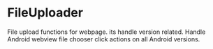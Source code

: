# FileUploader

File upload functions for webpage. its handle version related.
Handle Android webview file chooser click actions on all Android versions.
